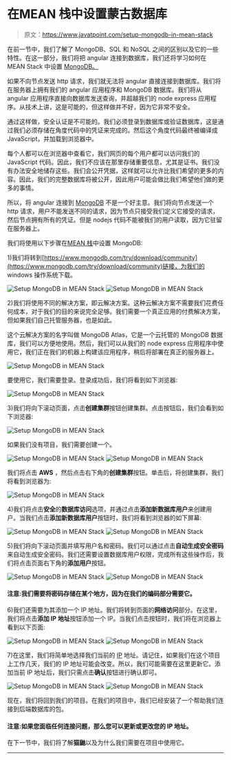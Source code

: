 # 在MEAN 栈中设置蒙古数据库

> 原文：<https://www.javatpoint.com/setup-mongodb-in-mean-stack>

在前一节中，我们了解了 MongoDB、SQL 和 NoSQL 之间的区别以及它的一些特性。在这一部分，我们将把 angular 连接到数据库，我们还将学习如何在 MEAN Stack 中设置 [MongoDB。](mongodb-in-mean-stack)

如果不向节点发送 http 请求，我们就无法将 angular 直接连接到数据库。我们将在服务器上拥有我们的 angular 应用程序和 MongoDB 数据库。我们将从 angular 应用程序直接向数据库发送查询，并超越我们的 node express 应用程序。从技术上讲，这是可能的，但这样做并不好，因为它非常不安全。

通过这样做，安全认证是不可能的。我们必须登录到数据库或验证数据库，这是通过我们必须存储在角度代码中的凭证来完成的。然后这个角度代码最终被编译成 JavaScript，并加载到浏览器中。

每个人都可以在浏览器中查看它，我们网页的每个用户都可以访问我们的 JavaScript 代码。因此，我们不应该在那里存储重要信息，尤其是证书。我们没有办法安全地储存这些。我们会公开凭据，这样就可以允许比我们希望的更多的内容。因此，我们的完整数据库将被公开，因此用户可能会做比我们希望他们做的更多的事情。

所以，将 angular 连接到 [MongoDB](https://www.javatpoint.com/mongodb-tutorial) 不是一个好主意。我们将向节点发送一个 http 请求，用户不能发送不同的请求，因为节点只接受我们定义它接受的请求，然后节点拥有所有的凭证。但是 nodejs 代码不能被我们的用户读取，因为它驻留在服务器上。

我们将使用以下步骤在[MEAN 栈](https://www.javatpoint.com/mean-stack)中设置 MongoDB:

1)我们将转到[https://www.mongodb.com/try/download/community](https://www.mongodb.com/try/download/community)链接，为我们的 windows 操作系统下载。

![Setup MongoDB in MEAN Stack](img/01213a86698c68ba220fa9025127c275.png)
![Setup MongoDB in MEAN Stack](img/ffbd5ab05ed0aa1f96cf4489817ed5db.png)

2)我们将使用不同的解决方案，即云解决方案。这种云解决方案不需要我们花费任何成本，对于我们的目的来说完全足够。我们需要一个真正应用的付费解决方案，但如果我们自己托管服务器，也是如此。

这个云解决方案的名字叫做 MongoDB Atlas，它是一个云托管的 MongoDB 数据库，我们可以方便地使用。然后，我们可以从我们的 node express 应用程序中使用它，我们正在我们的机器上构建该应用程序，稍后将部署在真正的服务器上。

![Setup MongoDB in MEAN Stack](img/9de6f980245b6fe75627394acab8311a.png)

要使用它，我们需要登录。登录成功后，我们将看到如下浏览器:

![Setup MongoDB in MEAN Stack](img/6a4bbb078d7d90071145df8237e04278.png)

3)我们将向下滚动页面，点击**创建集群**按钮创建集群。点击按钮后，我们会看到如下浏览器:

![Setup MongoDB in MEAN Stack](img/48c07b51021ea763082171dbce4563c8.png)

如果我们没有项目，我们需要创建一个。

![Setup MongoDB in MEAN Stack](img/4825eee1d97df47e7d49829bd5c177ec.png)
![Setup MongoDB in MEAN Stack](img/83dcee9e2399ed391a5a2b6847b57011.png)

我们将点击 **AWS** ，然后点击右下角的**创建集群**按钮。单击后，将创建集群，我们将看到浏览器为:

![Setup MongoDB in MEAN Stack](img/46e4aa24c3a38820a22854d263d4d991.png)

4)我们将点击**安全**的**数据库访问**选项，并通过点击**添加新数据库用户**来创建用户。当我们点击**添加新数据库用户**按钮时，我们将看到浏览器的如下屏幕:

![Setup MongoDB in MEAN Stack](img/602c76dac9b36e1a38330ae4a9356fcf.png)
![Setup MongoDB in MEAN Stack](img/78a4d98e700822e70c0ab0efcb94fd39.png)

5)我们将向下滚动页面并填写用户名和密码。我们可以通过点击**自动生成安全密码**来自动生成安全密码。我们还需要设置数据库用户权限，完成所有这些操作后，我们将点击页面右下角的**添加用户**按钮。

![Setup MongoDB in MEAN Stack](img/044ce98f7b7817af0e8d00f170df837b.png)
![Setup MongoDB in MEAN Stack](img/a1c83cf812d4fe434c939606cfeea409.png)

#### 注意:我们需要将密码存储在某个地方，因为在我们的编码部分需要它。

6)我们还需要为其添加一个 IP 地址。我们将转到页面的**网络访问**部分。在这里，我们将点击**添加 IP 地址**按钮添加一个 IP。当我们点击按钮时，我们将在浏览器上看到以下页面:

![Setup MongoDB in MEAN Stack](img/7d54aba202d6df90c430fb7533f3ee21.png)
![Setup MongoDB in MEAN Stack](img/97def1a3e8d6bca3476709ee757d8465.png)

7)在这里，我们将简单地选择我们当前的 [IP](https://www.javatpoint.com/ip) 地址。请记住，如果我们在这个项目上工作几天，我们的 IP 地址可能会改变。所以，我们可能需要在这里更新它。添加当前 IP 地址后，我们只需点击**确认**按钮进行确认即可。

![Setup MongoDB in MEAN Stack](img/92fa5de86f64532c093f62bbb8f53f3b.png)
![Setup MongoDB in MEAN Stack](img/144a4976c8cdee609817be72d9d52e0e.png)

现在，我们将回到我们的项目。在我们的项目中，我们已经安装了一个帮助我们连接到后端数据库的包。

#### 注意:如果您面临任何连接问题，那么您可以更新或更改您的 IP 地址。

在下一节中，我们将了解**猫鼬**以及为什么我们需要在项目中使用它。

* * *